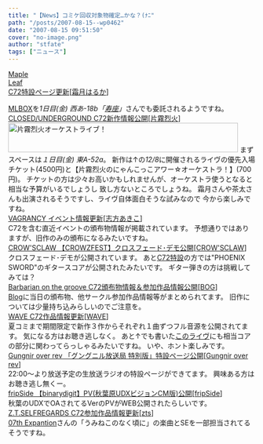 ```yaml
---
title: "【News】コミケ回収対象物確定…かな？(ﾅﾆ"
path: "/posts/2007-08-15--wp0462"
date: "2007-08-15 09:51:50"
cover: "no-image.png"
author: "stfate"
tags: ["ニュース"]
---
```


<style type="text/css">
<!--
p {white-space: pre-wrap};
-->
</style>

<a class="topics" href="http://shimotsukin.com/" target="_blank">Maple Leaf C72特設ページ更新</a><span class="junre">[<a href="http://shimotsukin.com/" target="_blank">霜月はるか</a>]</span>
<div class="news"><a href="http://shimotsukin.com/project/mlbox/" target="_blank">MLBOX</a>を<em>1日目(金) 西あ-18b「<a href="http://kotobuki-t.net/" target="_blank">寿座</a>」</em>さんでも委託されるようですね。</div>
<a class="topics" href="http://katakiri.sakura.ne.jp/CU/log/eid163.html" target="_blank">CLOSED/UNDERGROUND C72新作情報公開</a><span class="junre">[<a href="http://www.rekka.jp/" target="_blank">片霧烈火</a>]</span>
<div class="news"><a href="http://www.rekka.jp/live071208/" target="_blank"><img src="http://www.rekka.jp/live071208/img/info-banner-01.jpg" width="468" height="60" alt="片霧烈火オーケストライブ！"></a>
まずスペースは<em>１日目(金) 東A-52a</em>。
新作は↑の<em>12/8</em>に開催されるライヴの優先入場チケット(4500円)と【片霧烈火のにゃんこっこアワー☆オーケストラ！】(700円)。
チケットの方は少々お高いかもしれませんが、オーケストラ使うとなると相当な予算がいるでしょうし
致し方ないところでしょうね。
霜月さんや茶太さんも出演されるそうですし、ライヴ自体面白そうな試みなので
今から楽しみですね。</div>
<a class="topics" href="http://www.vagrancy.jp/" target="_blank">VAGRANCY イベント情報更新</a><span class="junre">[<a href="http://www.vagrancy.jp/" target="_blank">志方あきこ</a>]</span>
<div class="news">C72を含む直近イベントの頒布物情報が掲載されています。
予想通りではありますが、旧作のみの頒布になるみたいですね。</div>
<a class="topics" href="http://crowzfest.crowsclaw.info/" target="_blank">CROW'SCLAW 【CROWZFEST】クロスフェード･デモ公開</a><span class="junre">[<a href="http://www.crowsclaw.info/" target="_blank">CROW'SCLAW</a>]</span>
<div class="news">クロスフェード･デモが公開されています。
あと<a href="http://c72.crowsclaw.info/" target="_blank">C72特設</a>の方では"PHOENIX SWORD"のギタースコアが公開されたみたいです。
ギター弾きの方は挑戦してみては？</div>
<a class="topics" href="http://www.wadai.jp/bog/" target="_blank">Barbarian on the groove C72頒布物情報＆参加作品情報公開</a><span class="junre">[<a href="http://www.wadai.jp/bog/" target="_blank">BOG</a>]</span>
<div class="news"><a href="http://www.wadai.jp/bog/sb/log/eid50.html" target="_blank">Blog</a>に当日の頒布物、他サークル参加作品情報等がまとめられてます。
旧作については少量持ち込みらしいのでご注意を。</div>
<a class="topics" href="http://wavesite.sakura.ne.jp/" target="_blank">WAVE C72作品情報更新</a><span class="junre">[<a href="http://wavesite.sakura.ne.jp/" target="_blank">WAVE</a>]</span>
<div class="news">夏コミまで期間限定で新作３作からそれぞれ１曲ずつフル音源を公開されてます。
気になる方はお聴き逃しなく。
あと↑でも書いた<a href="http://www.rekka.jp/live071208/" target="_blank">このライヴ</a>にも相当コアの部分に関わってらっしゃるみたいですね。
いや、ホント楽しみです。</div>
<a class="topics" href="http://www.gungni.com/" target="_blank">Gungnir over rev 「グングニル放送局 特別版」特設ページ公開</a><span class="junre">[<a href="http://www.gungni.com/" target="_blank">Gungnir over rev</a>]</span>
<div class="news">22:00～より放送予定の生放送ラジオの特設ページができてます。
興味ある方はお聴き逃し無くー。</div>
<a class="topics" href="http://fripside.net/" target="_blank">fripSide 【binarydigit】PV(秋葉原UDXビジョンCM版)公開</a><span class="junre">[<a href="http://fripside.net/" target="_blank">fripSide</a>]</span>
<div class="news">秋葉のUDXでOAされてるVerのPVがWEB公開されたらしいです。</div>
<a class="topics" href="http://www.codeztslabel.com/" target="_blank">Z.T.SELFREGARDS C72参加作品情報更新</a><span class="junre">[<a href="http://www.codeztslabel.com/" target="_blank">zts</a>]</span>
<div class="news"><a href="http://07th-expansion.net/" target="_blank">07th Expantion</a>さんの「うみねこのなく頃に」の楽曲とSEを一部担当されてるそうですね。</div>
